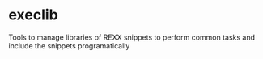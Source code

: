 # execlib
Tools to manage libraries of REXX snippets to perform common tasks and include the snippets programatically

